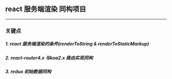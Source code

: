 ## react 服务端渲染 同构项目

***
### 关键点
##### 1. react 服务端渲染的条件(renderToString & renderToStaticMarkup)
##### 2. react-router4.x 与koa2.x 路由实现同构
##### 3. redux 初始数据同构

